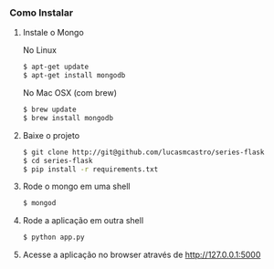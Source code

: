 ### Como Instalar

1. Instale o Mongo

    No Linux

    ```sh
    $ apt-get update
    $ apt-get install mongodb
    ```

    No Mac OSX (com brew)

    ```sh
    $ brew update
    $ brew install mongodb
    ```

2. Baixe o projeto
    ```sh
    $ git clone http://git@github.com/lucasmcastro/series-flask
    $ cd series-flask
    $ pip install -r requirements.txt
    ```

3. Rode o mongo em uma shell
    ```sh
    $ mongod
    ```

4. Rode a aplicação em outra shell
    ```sh
    $ python app.py
    ```
5. Acesse a aplicação no browser através de http://127.0.0.1:5000
